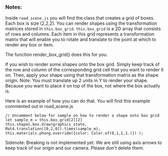 ### Notes:
Inside `road_scene.js` you will find the class that creates a grid of boxes. Each box is size (2,2,2). You can render shapes using the transformation matrices stored in `this.box_grid`.
`this.box_grid` is a 2D array that consists of rows and columns. Each item in this grid represents a transformation matrix that will enable you to rotate and translate to the point at which to render any box or item. 

The function render_box_grid() does this for you. 

If you wish to render some shapes onto the box grid. Simply keep track of the row and column of the corresponding grid cell that you want to render it on. 
Then, apply your shape using that transformation matrix as the shape origin. Note: You must translate up 2 units in Y to render your shape. Because you want to place it on top of the box, not where the box actually is. 

Here is an example of how you can do that. You will find this example commented out in road_scene.js

```
// Uncomment below for sample on how to render a shape onto box grid
let sample_m = this.box_grid[2][2]
this.shapes.box.draw(graphics_state, Mat4.translation([0,2,0]).times(sample_m), this.materials.phong.override({color: Color.of(0,1,1,1.)}) );
```


Sidenote: Breaking is not implemented yet.
We are still using axis arrows to keep track of our origin and our camera. Please don't delete them. 